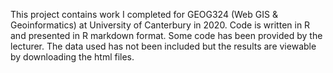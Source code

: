 This project contains work I completed for GEOG324 (Web GIS & Geoinformatics) at University of Canterbury in 2020. Code is written in R and presented in R markdown format. Some code has been provided by the lecturer. The data used has not been included but the results are viewable by downloading the html files.
